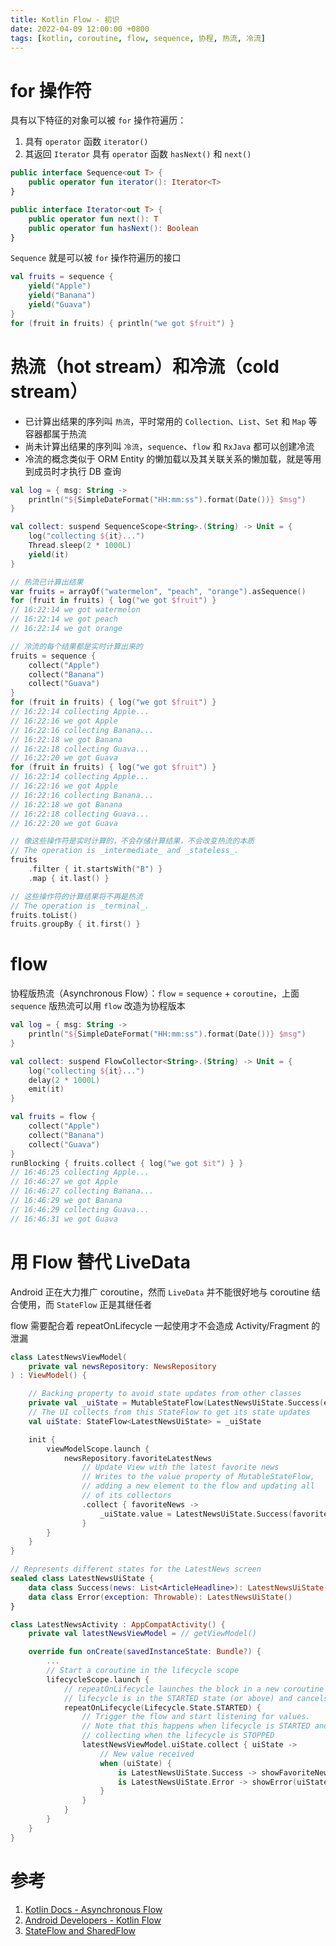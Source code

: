 ```yaml
---
title: Kotlin Flow - 初识
date: 2022-04-09 12:00:00 +0800
tags: [kotlin, coroutine, flow, sequence, 协程, 热流, 冷流]
---
```


# for 操作符

具有以下特征的对象可以被 `for` 操作符遍历：

1. 具有 `operator` 函数 `iterator()`
2. 其返回 `Iterator` 具有 `operator` 函数 `hasNext()` 和 `next()`

```kotlin
public interface Sequence<out T> {
    public operator fun iterator(): Iterator<T>
}

public interface Iterator<out T> {
    public operator fun next(): T
    public operator fun hasNext(): Boolean
}
```

`Sequence` 就是可以被 `for` 操作符遍历的接口

```kotlin
val fruits = sequence {
    yield("Apple")
    yield("Banana")
    yield("Guava")
}
for (fruit in fruits) { println("we got $fruit") }
```

# 热流（hot stream）和冷流（cold stream）

* 已计算出结果的序列叫 `热流`，平时常用的 `Collection`、`List`、`Set` 和 `Map` 等容器都属于热流
* 尚未计算出结果的序列叫 `冷流`，`sequence`、`flow` 和 `RxJava` 都可以创建冷流
* 冷流的概念类似于 ORM Entity 的懒加载以及其关联关系的懒加载，就是等用到成员时才执行 DB 查询

```kotlin
val log = { msg: String ->
    println("${SimpleDateFormat("HH:mm:ss").format(Date())} $msg")
}

val collect: suspend SequenceScope<String>.(String) -> Unit = {
    log("collecting ${it}...")
    Thread.sleep(2 * 1000L)
    yield(it)
}

// 热流已计算出结果
var fruits = arrayOf("watermelon", "peach", "orange").asSequence()
for (fruit in fruits) { log("we got $fruit") }
// 16:22:14 we got watermelon
// 16:22:14 we got peach
// 16:22:14 we got orange

// 冷流的每个结果都是实时计算出来的
fruits = sequence {
    collect("Apple")
    collect("Banana")
    collect("Guava")
}
for (fruit in fruits) { log("we got $fruit") }
// 16:22:14 collecting Apple...
// 16:22:16 we got Apple
// 16:22:16 collecting Banana...
// 16:22:18 we got Banana
// 16:22:18 collecting Guava...
// 16:22:20 we got Guava
for (fruit in fruits) { log("we got $fruit") }
// 16:22:14 collecting Apple...
// 16:22:16 we got Apple
// 16:22:16 collecting Banana...
// 16:22:18 we got Banana
// 16:22:18 collecting Guava...
// 16:22:20 we got Guava

// 像这些操作符是实时计算的，不会存储计算结果，不会改变热流的本质
// The operation is _intermediate_ and _stateless_.
fruits
    .filter { it.startsWith("B") }
    .map { it.last() }

// 这些操作符的计算结果将不再是热流
// The operation is _terminal_.
fruits.toList()
fruits.groupBy { it.first() }    
```

# flow

协程版热流（Asynchronous Flow）：`flow` = `sequence` + `coroutine`，上面 `sequence` 版热流可以用 `flow` 改造为协程版本

```kotlin
val log = { msg: String ->
    println("${SimpleDateFormat("HH:mm:ss").format(Date())} $msg")
}

val collect: suspend FlowCollector<String>.(String) -> Unit = {
    log("collecting ${it}...")
    delay(2 * 1000L)
    emit(it)
}

val fruits = flow {
    collect("Apple")
    collect("Banana")
    collect("Guava")
}
runBlocking { fruits.collect { log("we got $it") } }
// 16:46:25 collecting Apple...
// 16:46:27 we got Apple
// 16:46:27 collecting Banana...
// 16:46:29 we got Banana
// 16:46:29 collecting Guava...
// 16:46:31 we got Guava
```

# 用 Flow 替代 LiveData

Android 正在大力推广 coroutine，然而 `LiveData` 并不能很好地与 coroutine 结合使用，而 `StateFlow` 正是其继任者

flow 需要配合着 repeatOnLifecycle 一起使用才不会造成 Activity/Fragment 的泄漏

```kotlin
class LatestNewsViewModel(
    private val newsRepository: NewsRepository
) : ViewModel() {

    // Backing property to avoid state updates from other classes
    private val _uiState = MutableStateFlow(LatestNewsUiState.Success(emptyList()))
    // The UI collects from this StateFlow to get its state updates
    val uiState: StateFlow<LatestNewsUiState> = _uiState

    init {
        viewModelScope.launch {
            newsRepository.favoriteLatestNews
                // Update View with the latest favorite news
                // Writes to the value property of MutableStateFlow,
                // adding a new element to the flow and updating all
                // of its collectors
                .collect { favoriteNews ->
                    _uiState.value = LatestNewsUiState.Success(favoriteNews)
                }
        }
    }
}

// Represents different states for the LatestNews screen
sealed class LatestNewsUiState {
    data class Success(news: List<ArticleHeadline>): LatestNewsUiState()
    data class Error(exception: Throwable): LatestNewsUiState()
}

class LatestNewsActivity : AppCompatActivity() {
    private val latestNewsViewModel = // getViewModel()

    override fun onCreate(savedInstanceState: Bundle?) {
        ...
        // Start a coroutine in the lifecycle scope
        lifecycleScope.launch {
            // repeatOnLifecycle launches the block in a new coroutine every time the
            // lifecycle is in the STARTED state (or above) and cancels it when it's STOPPED.
            repeatOnLifecycle(Lifecycle.State.STARTED) {
                // Trigger the flow and start listening for values.
                // Note that this happens when lifecycle is STARTED and stops
                // collecting when the lifecycle is STOPPED
                latestNewsViewModel.uiState.collect { uiState ->
                    // New value received
                    when (uiState) {
                        is LatestNewsUiState.Success -> showFavoriteNews(uiState.news)
                        is LatestNewsUiState.Error -> showError(uiState.exception)
                    }
                }
            }
        }
    }
}
```

# 参考

1. [Kotlin Docs - Asynchronous Flow](https://kotlinlang.org/docs/flow.html)
2. [Android Developers - Kotlin Flow](https://developer.android.com/kotlin/flow)
3. [StateFlow and SharedFlow](https://developer.android.com/kotlin/flow/stateflow-and-sharedflow)